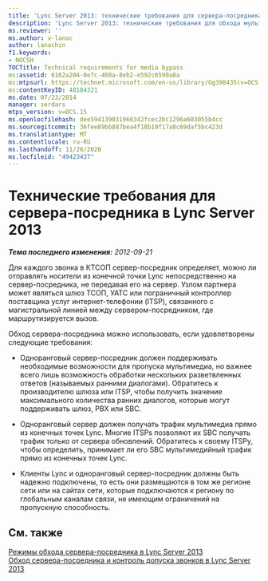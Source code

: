 ```yaml
---
title: 'Lync Server 2013: технические требования для сервера-посредника'
description: 'Lync Server 2013: технические требования для обхода мультимедиа.'
ms.reviewer: ''
ms.author: v-lanac
author: lanachin
f1.keywords:
- NOCSH
TOCTitle: Technical requirements for media bypass
ms:assetid: 6162a204-0e7c-460a-8eb2-e592c6590a8a
ms:mtpsurl: https://technet.microsoft.com/en-us/library/Gg398435(v=OCS.15)
ms:contentKeyID: 48184321
ms.date: 07/23/2014
manager: serdars
mtps_version: v=OCS.15
ms.openlocfilehash: dee594139031966342fcec2bc1296a603055b4cc
ms.sourcegitcommit: 36fee89bb887bea4f18b19f17a8c69daf5bc423d
ms.translationtype: MT
ms.contentlocale: ru-RU
ms.lasthandoff: 11/26/2020
ms.locfileid: "49423437"
---
```

# <a name="technical-requirements-for-media-bypass-in-lync-server-2013"></a>Технические требования для сервера-посредника в Lync Server 2013

<div data-xmlns="http://www.w3.org/1999/xhtml">

<div class="topic" data-xmlns="http://www.w3.org/1999/xhtml" data-msxsl="urn:schemas-microsoft-com:xslt" data-cs="https://msdn.microsoft.com/">

<div data-asp="https://msdn2.microsoft.com/asp">



</div>

<div id="mainSection">

<div id="mainBody">

<span> </span>

_**Тема последнего изменения:** 2012-09-21_

Для каждого звонка в КТСОП сервер-посредник определяет, можно ли отправлять носители из конечной точки Lync непосредственно на сервер-посредника, не передавая его на сервер. Узлом партнера может являться шлюз ТСОП, УАТС или пограничный контроллер поставщика услуг интернет-телефонии (ITSP), связанного с магистральной линией между сервером-посредником, где маршрутизируется вызов.

Обход сервера-посредника можно использовать, если удовлетворены следующие требования:

  - Одноранговый сервер-посредник должен поддерживать необходимые возможности для пропуска мультимедиа, но важнее всего лишь возможность обработки нескольких разветвленных ответов (называемых ранними диалогами). Обратитесь к производителю шлюза или ITSP, чтобы получить значение максимального количества ранних диалогов, которые могут поддерживать шлюз, PBX или SBC.

  - Одноранговый сервер должен получать трафик мультимедиа прямо из конечных точек Lync. Многие ITSPs позволяют их SBC получать трафик только от сервера обновлений. Обратитесь к своему ITSPу, чтобы определить, принимает ли его SBC мультимедийный трафик прямо из конечных точек Lync.

  - Клиенты Lync и одноранговый сервер-посредник должны быть надежно подключены, то есть они размещаются в том же регионе сети или на сайтах сети, которые подключаются к региону по глобальным каналам связи, не имеющим ограничений на пропускную способность.

<div>

## <a name="see-also"></a>См. также


[Режимы обхода сервера-посредника в Lync Server 2013](lync-server-2013-media-bypass-modes.md)  
[Обход сервера-посредника и контроль допуска звонков в Lync Server 2013](lync-server-2013-media-bypass-and-call-admission-control.md)  
  

</div>

</div>

<span> </span>

</div>

</div>

</div>

